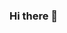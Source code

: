 ### Hi there 👋

<!--
**HassanMasinde/HassanMasinde** is a ✨ _special_ ✨ repository because its `README.md` (this file) appears on your GitHub profile.

Here are some ideas to get you started:

- 🔭 I’m currently working on ...
- 🌱 I’m currently learning ...
- 👯 I’m looking to collaborate on ...
- 🤔 I’m looking for help with ...<h1 align="center">Hi 👋, I'm Hassan Masinde</h1>
<h3 align="center">A passionate software engineer from Kenya</h3>

<p align="left"> <img src="https://komarev.com/ghpvc/?username=hassanmasinde&label=Profile%20views&color=0e75b6&style=flat" alt="hassanmasinde" /> </p>

<p align="left"> <a href="https://twitter.com/" target="blank"><img src="https://img.shields.io/twitter/follow/?logo=twitter&style=for-the-badge" alt="" /></a> </p>

- 🌱 I’m currently learning **software engineering at ALX Africa**

- 📫 How to reach me **wesongahassan15@gmail.com**

- ⚡ Fun fact **I am funny**

<h3 align="left">Connect with me:</h3>
<p align="left">
<a href="https://fb.com/hassan masinde" target="blank"><img align="center" src="https://raw.githubusercontent.com/rahuldkjain/github-profile-readme-generator/master/src/images/icons/Social/facebook.svg" alt="hassan masinde" height="30" width="40" /></a>
<a href="https://instagram.com/hassan masinde" target="blank"><img align="center" src="https://raw.githubusercontent.com/rahuldkjain/github-profile-readme-generator/master/src/images/icons/Social/instagram.svg" alt="hassan masinde" height="30" width="40" /></a>
</p>

<p><img align="left" src="https://github-readme-stats.vercel.app/api/top-langs?username=hassanmasinde&show_icons=true&locale=en&layout=compact" alt="hassanmasinde" /></p>

<p>&nbsp;<img align="center" src="https://github-readme-stats.vercel.app/api?username=hassanmasinde&show_icons=true&locale=en" alt="hassanmasinde" /></p>

<p><img align="center" src="https://github-readme-streak-stats.herokuapp.com/?user=hassanmasinde&" alt="hassanmasinde" /></p>

- 💬 Ask me about ...
- 📫 How to reach me: ...
- 😄 Pronouns: ...
- ⚡ Fun fact: ...
-->
